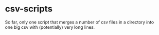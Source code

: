 # csv-scripts
So far, only one script that merges a number of csv files in a directory into one big csv with (potentially) very long lines.
